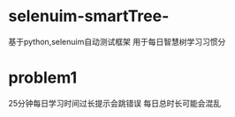 # selenuim-smartTree-
基于python,selenuim自动测试框架
用于每日智慧树学习习惯分

# problem1
25分钟每日学习时间过长提示会跳错误
每日总时长可能会混乱
